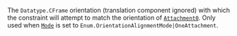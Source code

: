 The `Datatype.CFrame` orientation (translation component ignored) with
which the constraint will attempt to match the orientation of
[`Attachment0`](https://create.roblox.com/docs/reference/engine/classes/Constraint#Attachment0). Only used when
[`Mode`](https://create.roblox.com/docs/reference/engine/classes/AlignOrientation#Mode) is set to
`Enum.OrientationAlignmentMode|OneAttachment`.
